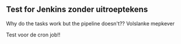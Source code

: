 ## Test for Jenkins zonder uitroeptekens
Why do the tasks work but the pipeline doesn't??
Volslanke mepkever

Test voor de cron job!!

